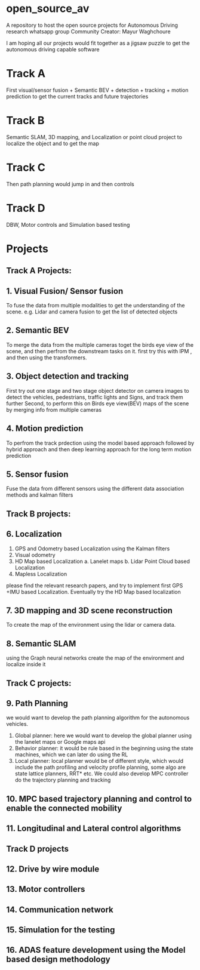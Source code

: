 # open_source_av
A repository to host the open source projects for Autonomous Driving research whatsapp group
Community Creator: Mayur Waghchoure


I am hoping all our projects would fit together as a jigsaw puzzle to get the autonomous driving capable software
# Track A
First visual/sensor fusion + Semantic BEV + detection + tracking + motion prediction to get the current tracks and future trajectories
# Track B 
Semantic SLAM, 3D mapping, and Localization or point cloud project to localize the object and to get the map
# Track C 
Then path planning would jump in and then controls
# Track D
DBW, Motor controls and Simulation based testing

# Projects

## Track A Projects:

## 1. Visual Fusion/ Sensor fusion
To fuse the data from multiple modalities to get the understanding of the scene. e.g. Lidar and camera fusion to get the list of detected objects

## 2. Semantic BEV
To merge the data from the multiple cameras toget the birds eye view of the scene, and then perfrom the downstream tasks on it. first try this with IPM , and then using the transformers.

## 3. Object detection and tracking
First try out one stage and two stage object detector on camera images to detect the vehicles, pedestrians, traffic lights and Signs, and track them further
Second, to perform this on Birds eye view(BEV) maps of the scene by merging info from multiple cameras

## 4. Motion prediction
To perfrom the track prdection using the model based approach followed by hybrid approach and then deep learning approach for the long term motion prediction

## 5. Sensor fusion
Fuse the data from different sensors using the different data association methods and kalman filters

## Track B projects:

## 6. Localization
1. GPS and Odometry based Localization using the Kalman filters
2. Visual odometry
3. HD Map based Localization 
a. Lanelet maps
b. Lidar Point Cloud based Localization 
3. Mapless Localization

please find the relevant research papers, and try to implement first GPS +IMU based Localization. 
Eventually try the HD Map based localization

## 7. 3D mapping and 3D scene reconstruction
To create the map of the environment using the lidar or camera data.

## 8. Semantic SLAM
using the Graph neural networks create the map of the environment and localize inside it

## Track C projects:

## 9. Path Planning
we would want to develop the path planning algorithm for the autonomous vehicles. 
1. Global planner: here we would want to develop the global planner using the lanelet maps or Google maps api
2. Behavior planner: it would be rule based in the beginning using the state machines, which we can later do using the RL
3. Local planner: local planner would be of different style, which would include the path profiling and velocity profile planning, some algo are state lattice planners,  RRT* etc. We could also develop MPC controller do the trajectory planning and tracking

## 10. MPC based trajectory planning and control to enable the connected mobility

## 11. Longitudinal and Lateral control algorithms

## Track D projects
## 12. Drive by wire module
## 13. Motor controllers
## 14. Communication network
## 15. Simulation for the testing

## 16. ADAS feature development using the Model based design methodology

